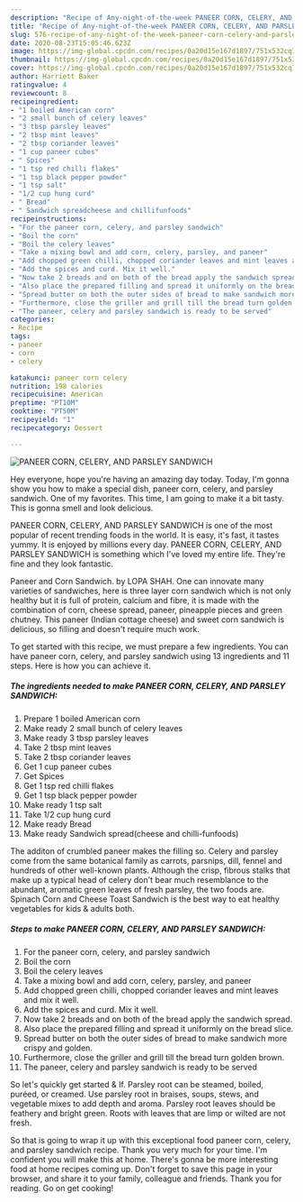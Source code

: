 ```yaml
---
description: "Recipe of Any-night-of-the-week PANEER CORN, CELERY, AND PARSLEY SANDWICH"
title: "Recipe of Any-night-of-the-week PANEER CORN, CELERY, AND PARSLEY SANDWICH"
slug: 576-recipe-of-any-night-of-the-week-paneer-corn-celery-and-parsley-sandwich
date: 2020-08-23T15:05:46.623Z
image: https://img-global.cpcdn.com/recipes/0a20d15e167d1897/751x532cq70/paneer-corn-celery-and-parsley-sandwich-recipe-main-photo.jpg
thumbnail: https://img-global.cpcdn.com/recipes/0a20d15e167d1897/751x532cq70/paneer-corn-celery-and-parsley-sandwich-recipe-main-photo.jpg
cover: https://img-global.cpcdn.com/recipes/0a20d15e167d1897/751x532cq70/paneer-corn-celery-and-parsley-sandwich-recipe-main-photo.jpg
author: Harriett Baker
ratingvalue: 4
reviewcount: 8
recipeingredient:
- "1 boiled American corn"
- "2 small bunch of celery leaves"
- "3 tbsp parsley leaves"
- "2 tbsp mint leaves"
- "2 tbsp coriander leaves"
- "1 cup paneer cubes"
- " Spices"
- "1 tsp red chilli flakes"
- "1 tsp black pepper powder"
- "1 tsp salt"
- "1/2 cup hung curd"
- " Bread"
- " Sandwich spreadcheese and chillifunfoods"
recipeinstructions:
- "For the paneer corn, celery, and parsley sandwich"
- "Boil the corn"
- "Boil the celery leaves"
- "Take a mixing bowl and add corn, celery, parsley, and paneer"
- "Add chopped green chilli, chopped coriander leaves and mint leaves and mix it well."
- "Add the spices and curd. Mix it well."
- "Now take 2 breads and on both of the bread apply the sandwich spread."
- "Also place the prepared filling and spread it uniformly on the bread slice."
- "Spread butter on both the outer sides of bread to make sandwich more crispy and golden."
- "Furthermore, close the griller and grill till the bread turn golden brown."
- "The paneer, celery and parsley sandwich is ready to be served"
categories:
- Recipe
tags:
- paneer
- corn
- celery

katakunci: paneer corn celery 
nutrition: 198 calories
recipecuisine: American
preptime: "PT10M"
cooktime: "PT50M"
recipeyield: "1"
recipecategory: Dessert

---
```



![PANEER CORN, CELERY, AND PARSLEY SANDWICH](https://img-global.cpcdn.com/recipes/0a20d15e167d1897/751x532cq70/paneer-corn-celery-and-parsley-sandwich-recipe-main-photo.jpg)

Hey everyone, hope you're having an amazing day today. Today, I'm gonna show you how to make a special dish, paneer corn, celery, and parsley sandwich. One of my favorites. This time, I am going to make it a bit tasty. This is gonna smell and look delicious.

PANEER CORN, CELERY, AND PARSLEY SANDWICH is one of the most popular of recent trending foods in the world. It is easy, it's fast, it tastes yummy. It is enjoyed by millions every day. PANEER CORN, CELERY, AND PARSLEY SANDWICH is something which I've loved my entire life. They're fine and they look fantastic.

Paneer and Corn Sandwich. by LOPA SHAH. One can innovate many varieties of sandwiches, here is three layer corn sandwich which is not only healthy but it is full of protein, calcium and fibre, it is made with the combination of corn, cheese spread, paneer, pineapple pieces and green chutney. This paneer (Indian cottage cheese) and sweet corn sandwich is delicious, so filling and doesn&#39;t require much work.


To get started with this recipe, we must prepare a few ingredients. You can have paneer corn, celery, and parsley sandwich using 13 ingredients and 11 steps. Here is how you can achieve it.

<!--inarticleads1-->

##### The ingredients needed to make PANEER CORN, CELERY, AND PARSLEY SANDWICH:

1. Prepare 1 boiled American corn
1. Make ready 2 small bunch of celery leaves
1. Make ready 3 tbsp parsley leaves
1. Take 2 tbsp mint leaves
1. Take 2 tbsp coriander leaves
1. Get 1 cup paneer cubes
1. Get  Spices
1. Get 1 tsp red chilli flakes
1. Get 1 tsp black pepper powder
1. Make ready 1 tsp salt
1. Take 1/2 cup hung curd
1. Make ready  Bread
1. Make ready  Sandwich spread(cheese and chilli-funfoods)


The additon of crumbled paneer makes the filling so. Celery and parsley come from the same botanical family as carrots, parsnips, dill, fennel and hundreds of other well-known plants. Although the crisp, fibrous stalks that make up a typical head of celery don&#39;t bear much resemblance to the abundant, aromatic green leaves of fresh parsley, the two foods are. Spinach Corn and Cheese Toast Sandwich is the best way to eat healthy vegetables for kids &amp; adults both. 

<!--inarticleads2-->

##### Steps to make PANEER CORN, CELERY, AND PARSLEY SANDWICH:

1. For the paneer corn, celery, and parsley sandwich
1. Boil the corn
1. Boil the celery leaves
1. Take a mixing bowl and add corn, celery, parsley, and paneer
1. Add chopped green chilli, chopped coriander leaves and mint leaves and mix it well.
1. Add the spices and curd. Mix it well.
1. Now take 2 breads and on both of the bread apply the sandwich spread.
1. Also place the prepared filling and spread it uniformly on the bread slice.
1. Spread butter on both the outer sides of bread to make sandwich more crispy and golden.
1. Furthermore, close the griller and grill till the bread turn golden brown.
1. The paneer, celery and parsley sandwich is ready to be served


So let&#39;s quickly get started &amp; If. Parsley root can be steamed, boiled, puréed, or creamed. Use parsley root in braises, soups, stews, and vegetable mixes to add depth and aroma. Parsley root leaves should be feathery and bright green. Roots with leaves that are limp or wilted are not fresh. 

So that is going to wrap it up with this exceptional food paneer corn, celery, and parsley sandwich recipe. Thank you very much for your time. I'm confident you will make this at home. There's gonna be more interesting food at home recipes coming up. Don't forget to save this page in your browser, and share it to your family, colleague and friends. Thank you for reading. Go on get cooking!
